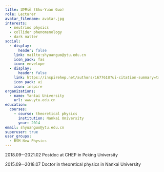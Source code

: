 ```yaml
---
title: 郭书源 (Shu-Yuan Guo)
role: Lecturer
avatar_filename: avatar.jpg
interests:
  - neutrino physics
  - collider phenomenology
  - dark matter
social:
  - display:
      header: false
    link: mailto:shyuanguo@ytu.edu.cn
    icon_pack: fas
    icon: envelope
  - display:
      header: false
    link: https://inspirehep.net/authors/1677618?ui-citation-summary=true
    icon_pack: ai
    icon: inspire
organizations:
  - name: Yantai University
    url: www.ytu.edu.cn
education:
  courses:
    - course: theoretical physics
      institution: Nankai University
      year: 2014
email: shyuanguo@ytu.edu.cn
superuser: true
user_groups:
  - BSM New Physics
---
```

2018.09--2021.02 Postdoc at CHEP in Peking University

2015.09--2018.07 Doctor in theoretical physics in Nankai University